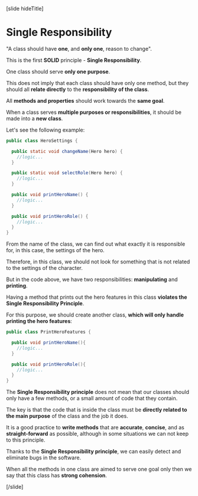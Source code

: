 [slide hideTitle]

# Single Responsibility

"A class should have **one**, and **only one**, reason to change".

This is the first **SOLID** principle - **Single Responsibility**.

One class should serve **only one purpose**.

This does not imply that each class should have only one method, but they should all **relate directly** to the **responsibility of the class**.

All **methods and properties** should work towards the **same goal**.

When a class serves **multiple purposes or responsibilities**, it should be made into a **new class**.

Let's see the following example:

```java
public class HeroSettings {​

  public static void changeName(Hero hero) {​
    //logic...
  }​

  public static void selectRole(Hero hero) {​
    //logic...
  }

  public void printHeroName() {
    //logic...
  }

  public void printHeroRole() {
    //logic...
  }
}
```
From the name of the class, we can find out what exactly it is responsible for, in this case, the settings of the hero. 

Therefore, in this class, we should not look for something that is not related to the settings of the character.

But in the code above, we have two responsibilities: **manipulating** and **printing**.

Having a method that prints out the hero features in this class **violates the Single Responsibility Principle**. 

For this purpose, we should create another class, **which will only handle printing the hero features**:

```java
public class PrintHeroFeatures {​

  public void printHeroName(){
    //logic...
  }

  public void printHeroRole(){
    //logic...
  }
}
```

The **Single Responsibility principle** does not mean that our classes should only have a few methods, or a small amount of code that they contain.

The key is that the code that is inside the class must be **directly related to the main purpose** of the class and the job it does. 

It is a good practice to **write methods** that are **accurate**, **concise**, and as **straight-forward** as possible, although in some situations we can not keep to this principle.

Thanks to the **Single Responsibility principle**, we can easily detect and eliminate bugs in the software.​

When all the methods in one class are aimed to serve one goal only then we say that this class has **strong cohension**.

[/slide]